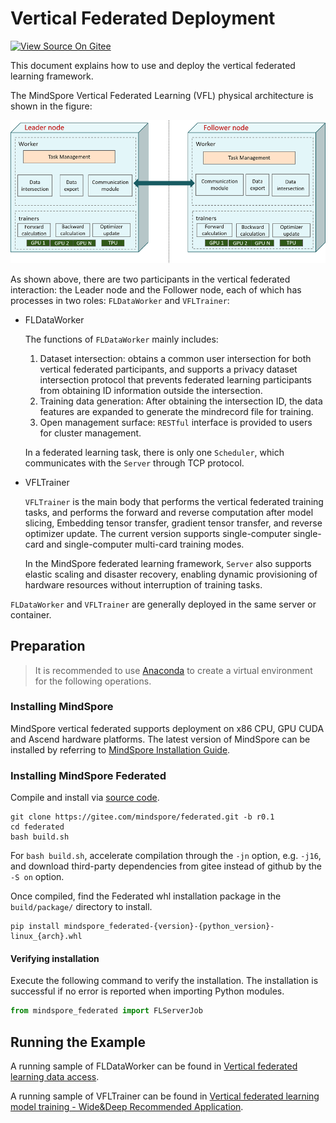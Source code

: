 # Vertical Federated Deployment

[![View Source On Gitee](https://mindspore-website.obs.cn-north-4.myhuaweicloud.com/website-images/r2.0/resource/_static/logo_source_en.png)](https://gitee.com/mindspore/docs/blob/r2.0/docs/federated/docs/source_en/deploy_vfl.md)

This document explains how to use and deploy the vertical federated learning framework.

The MindSpore Vertical Federated Learning (VFL) physical architecture is shown in the figure:

![](./images/deploy_VFL_en.png)

As shown above, there are two participants in the vertical federated interaction: the Leader node and the Follower node, each of which has processes in two roles: `FLDataWorker` and `VFLTrainer`:

- FLDataWorker

    The functions of `FLDataWorker` mainly includes:

    1. Dataset intersection: obtains a common user intersection for both vertical federated participants, and supports a privacy dataset intersection protocol that prevents federated learning participants from obtaining ID information outside the intersection.
    2. Training data generation: After obtaining the intersection ID, the data features are expanded to generate the mindrecord file for training.
    3. Open management surface: `RESTful` interface is provided to users for cluster management.

    In a federated learning task, there is only one `Scheduler`, which communicates with the `Server` through TCP protocol.

- VFLTrainer

    `VFLTrainer` is the main body that performs the vertical federated training tasks, and performs the forward and reverse computation after model slicing, Embedding tensor transfer, gradient tensor transfer, and reverse optimizer update. The current version supports single-computer single-card and single-computer multi-card training modes.

    In the MindSpore federated learning framework, `Server` also supports elastic scaling and disaster recovery, enabling dynamic provisioning of hardware resources without interruption of training tasks.

`FLDataWorker` and `VFLTrainer` are generally deployed in the same server or container.

## Preparation

> It is recommended to use [Anaconda](https://www.anaconda.com/) to create a virtual environment for the following operations.

### Installing MindSpore

MindSpore vertical federated supports deployment on x86 CPU, GPU CUDA and Ascend hardware platforms. The latest version of MindSpore can be installed by referring to [MindSpore Installation Guide](https://www.mindspore.cn/install).

### Installing MindSpore Federated

Compile and install via [source code](https://gitee.com/mindspore/federated).

```shell
git clone https://gitee.com/mindspore/federated.git -b r0.1
cd federated
bash build.sh
```

For `bash build.sh`, accelerate compilation through the `-jn` option, e.g. `-j16`, and download third-party dependencies from gitee instead of github by the `-S on` option.

Once compiled, find the Federated whl installation package in the `build/package/` directory to install.

```shell
pip install mindspore_federated-{version}-{python_version}-linux_{arch}.whl
```

#### Verifying installation

Execute the following command to verify the installation. The installation is successful if no error is reported when importing Python modules.

```python
from mindspore_federated import FLServerJob
```

## Running the Example

A running sample of FLDataWorker can be found in [Vertical federated learning data access](https://www.mindspore.cn/federated/docs/en/r0.1/data_join.html).

A running sample of VFLTrainer can be found in [Vertical federated learning model training - Wide&Deep Recommended Application](https://www.mindspore.cn/federated/docs/en/r0.1/split_wnd_application.html).
